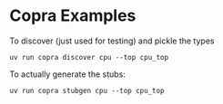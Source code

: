 # Copra Examples

To discover (just used for testing) and pickle the types
```
uv run copra discover cpu --top cpu_top
```

To actually generate the stubs:
```
uv run copra stubgen cpu --top cpu_top
```
